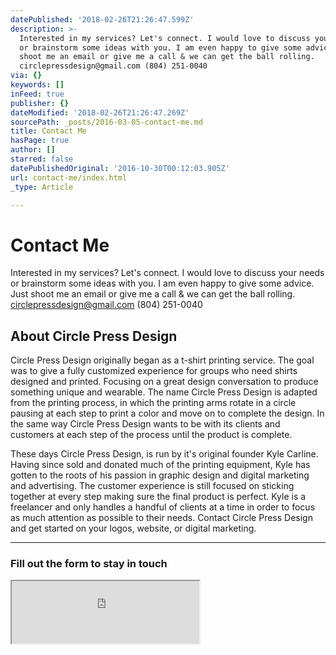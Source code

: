 ```yaml
---
datePublished: '2018-02-26T21:26:47.599Z'
description: >-
  Interested in my services? Let's connect. I would love to discuss your needs
  or brainstorm some ideas with you. I am even happy to give some advice. Just
  shoot me an email or give me a call & we can get the ball rolling.
  circlepressdesign@gmail.com (804) 251-0040
via: {}
keywords: []
inFeed: true
publisher: {}
dateModified: '2018-02-26T21:26:47.269Z'
sourcePath: _posts/2016-03-05-contact-me.md
title: Contact Me
hasPage: true
author: []
starred: false
datePublishedOriginal: '2016-10-30T00:12:03.905Z'
url: contact-me/index.html
_type: Article

---
```

# Contact Me

Interested in my services? Let's connect. I would love to discuss your needs or brainstorm some ideas with you. I am even happy to give some advice. Just shoot me an email or give me a call & we can get the ball rolling. circlepressdesign@gmail.com (804) 251-0040

## About Circle Press Design

Circle Press Design originally began as a t-shirt printing service. The goal was to give a fully customized experience for groups who need shirts designed and printed. Focusing on a great design conversation to produce something unique and wearable. The name Circle Press Design is adapted from the printing process, in which the printing arms rotate in a circle pausing at each step to print a color and move on to complete the design. In the same way Circle Press Design wants to be with its clients and customers at each step of the process until the product is complete.

These days Circle Press Design, is run by it's original founder Kyle Carline. Having since sold and donated much of the printing equipment, Kyle has gotten to the roots of his passion in graphic design and digital marketing and advertising. The customer experience is still focused on sticking together at every step making sure the final product is perfect. Kyle is a freelancer and only handles a handful of clients at a time in order to focus as much attention as possible to their needs. Contact Circle Press Design and get started on your logos, website, or digital marketing.

---

### Fill out the form to stay in touch

<iframe src="https://the-grid.github.io/ed-userhtml/?g=eJydkk1v00AQhu_9FVNf7EiNfUAUEdkWSE0ExIIK86UiDpv12F5pP5zdcU1S8d9Z22ngABLitJrR-z6vZ8ZpbawCzRRmget3StCSzLIxppG4dC0iBfkFQCp019NJh4oJGQAdul9FJxnH1sgKbRas557FfS8sVhNg1xMZfTLNSUFeikaDQui7yzSZFflFmozf5F_HregInOVZ0BJ1bpUkw9FWsdCJI6YrJo3GSV0xYsvOyEMtpAzyNJm9_w7prFHC4ZnxQjJCR_-DGlpGQ7OskXj7d8y4FG6087yp_vi-gAzCR-7cjOdDxNyoRDFujUtc8nJbH_huUMX-TmNZvPkybJ4iP16z5nX5fGM_H28HkgV_y-rtk0_P7ss9F9d3m-2rBL8jD8-x0-EzqAzvFWqKx9p9Df_8E4TfvG9UxKyq1vdeXwhHqNFGJ0d4BQhZDg9eCIBxZ3GU3WDNeknRYmpPO4nOA1_Bg78-taZaQXj7rvzgITtTHVagcYCNj7vxd43G3MWPmQAQU4s6sug6P8YUOc5j_JakaaKw7DlH5y496lGzOFs5G_PRWmN_N06NKFyPz2ic6lh5DGtmt08_X_An_igZOA" height="100" style=""></iframe>